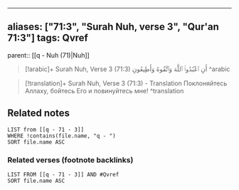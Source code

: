 
---
aliases: ["71:3", "Surah Nuh, verse 3", "Qur'an 71:3"]
tags: Qvref
---

parent:: [[q - Nuh (71)|Nuh]]

> [!arabic]+ Surah Nuh, Verse 3 (71:3)
> <span class="quran-arabic">أَنِ ٱعْبُدُوا۟ ٱللَّهَ وَٱتَّقُوهُ وَأَطِيعُونِ</span>
^arabic

> [!translation]+ Surah Nuh, Verse 3 (71:3) - Translation
> Поклоняйтесь Аллаху, бойтесь Его и повинуйтесь мне!
^translation



## Related notes
```dataview
LIST from [[q - 71 - 3]]
WHERE !contains(file.name, "q - ")
SORT file.name ASC
```

### Related verses (footnote backlinks)
```dataview
LIST FROM [[q - 71 - 3]] AND #Qvref
SORT file.name ASC
```

